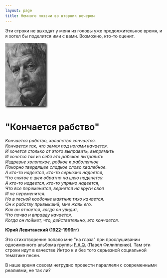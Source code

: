 ```yaml
---
layout: page
title: Немного поэзии во вторник вечером
---
```


Эти строки не выходят у меня из головы уже продолжительное время, и я хотел бы поделится ими с вами. Возможно, кто-то оценит.

![Юрий Левитанский, советский поэт](/static/2010-02-23/rabstvo/levitanskij.jpg)

# "Кончается рабство"

*Кончается рабство, холопство кончается.  
Кончается так, что земля под ногами качается.  
И хочется столько от этого выправить, выпрямить  
И хочется так из себя это рабское вытравить  
Издревне холопское, робкое и раболепное  
Покорно твердящее сладкое слово хвалебное.  
А кто-то надеется, кто-то серьезно надеется,  
Что снятое с шеи обратно на шею наденется.  
А кто-то надеется, кто-то упрямо надеется,  
Что все переменится, вернется на круги своя  
И не переменится.  
Но в тесной кообочке маятник тихо качается.  
Он к рабству привыкший, мне жаль его.  
Как он отчается, когда он увидит,  
Что почва и вправду качается,  
Когда он поймет, что, действительно, это кончается.*

**Юрий Левитанский (1922-1996гг)**

Это стихотворение попало мне "на глаза" при прослушивании одноименного альбома группы [F.A.Q.](http://faqmusic.ru/) (Павел Филиппенко). Там эти строки идут в качестве Интро к и без того серьезной социальной тематике песен.

В наше время совсем нетрудно провести параллели с современными реалиями, не так ли?
